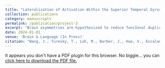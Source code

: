 ```yaml
---
title: "Lateralization of Activation Within the Superior Temporal Gyrus During Speech Perception in Sleeping Infants Is Prospectively Associated with Language Skills in Kindergarten: A Longitudinal Passive Listening Task-fMRI Study"
collection: publications
category: manuscripts
permalink: /publication/project-3
excerpt: "Brain asymmetries are hypothesized to reduce funcIonal duplicaIon and thus have evoluIonary advantages. The goal of this study was to examine whether early brain lateralizaIon contributes to skill development within the speech-language domain. To achieve this goal, 25 infants (2-13 months old) underwent behavioral language examinaIon as well as fMRI during sleep while listening to forward and backward speech and then were assessed on various language skills at 55-69 months old. We observed that infant funcIonal lateralizaIon of the superior temporal gyrus (STG) for forward > backward speech was associated with phonological, vocabulary, and expressive language skills 4 to 5 years later. However, we failed to observe that infant language skills or the anatomical lateralizaIon of STG were related to subsequent language skills. Overall, our findings suggest that infant funcIonal lateralizaIon of STG for speech percepIon may scaffold subsequent language acquisiIon, supporIng the hypothesis that funcIonal hemisphere asymmetries are advantageous."
date: 2024-01-01
venue: 'Brain & Language (In Press)'
citation: "Wang, J., Turesky, T., Loh, M., Barber, J., Hue, V., Escalante, E., <strong>Medina, A.</strong>, Zuk, J., & Gaab, N. (2024, In Press). Lateralization of Activation Within the Superior Temporal Gyrus During Speech Perception in Sleeping Infants Is Prospectively Associated with Language Skills in Kindergarten: A Longitudinal Passive Listening Task-fMRI Study. <i>Brain & Language</i>."
---
```


<object data="{{ site.baseurl }}/files/Wang%20et%20al.,%202024.pdf" type="application/pdf" width="100%" height="1000px">
  <p>It appears you don't have a PDF plugin for this browser. No biggie... you can <a href="{{ site.baseurl }}/files/Wang%20et%20al.,%202024.pdf">click here to download the PDF file.</a></p>
</object>
